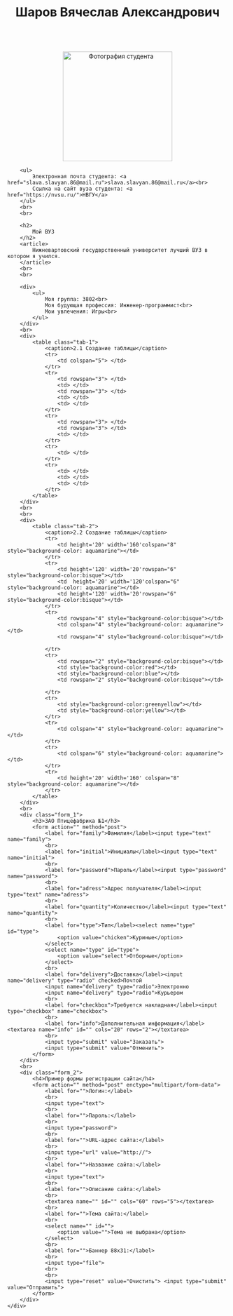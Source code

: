 <!DOCTYPE html>
<html lang="en">

<head>
    <meta charset="UTF-8">
    <title>
        Сайт о студенте
    </title>
    <link rel="stylesheet" type="text/css" href="style.css">
</head>


<body>
    <div class="main">
        <header>
            <h1>
                <strong>
                    <center>
                        Шаров Вячеслав Александрович
                    </center>
                </strong>
            </h1>
        </header>
        <br>
        <center>
            <img class="image" src="https://sun9-27.userapi.com/impf/BBGsyNPyBetnEcM42cAFRuYN1VInyIV88SutHQ/KzMq-Y283IM.jpg?size=1617x1618&quality=96&proxy=1&sign=c5ae2c89df9dc47a2ac790e4efdbe86d" alt="Фотография студента" style="width:250px; height: 250px;">
        </center>

        <ul>
            Электронная почта студента: <a href="slava.slavyan.86@mail.ru">slava.slavyan.86@mail.ru</a><br>
            Ссылка на сайт вуза студента: <a href="https://nvsu.ru/">НВГУ</a>
        </ul>
        <br>
        <br>

        <h2>
            Мой ВУЗ
        </h2>
        <article>
            Нижневартовский госудврственный университет лучший ВУЗ в котором я учился.
        </article>
        <br>
        <br>
        
        <div>
            <ul>
                Моя группа: 3802<br>
                Моя будующая профессия: Инженер-программист<br>
                Мои увлечения: Игры<br>
            </ul>
        </div>
        <br>
        <div>
            <table class="tab-1">
                <caption>2.1 Создание таблицы</caption>
                <tr>
                    <td colspan="5"> </td>
                </tr>
                <tr>
                    <td rowspan="3"> </td>
                    <td> </td>
                    <td rowspan="3"> </td>
                    <td> </td>
                    <td> </td>
                </tr>
                <tr>
                    <td rowspan="3"> </td>
                    <td rowspan="3"> </td>
                    <td> </td>
                </tr>
                <tr>
                    <td> </td>
                </tr>
                <tr>
                    <td> </td>
                    <td> </td>
                    <td> </td>
                </tr>
            </table>
        </div>
        <br>
        <br>
        <div>
            <table class="tab-2">
                <caption>2.2 Создание таблицы</caption>
                <tr>
                    <td height='20' width='160'colspan="8" style="background-color: aquamarine"></td>
                </tr>
                <tr>
                    <td height='120' width='20'rowspan="6" style="background-color:bisque"></td>
                    <td  height='20' width='120'colspan="6" style="background-color: aquamarine"></td>
                    <td height='120' width='20'rowspan="6" style="background-color:bisque"></td>
                </tr>
                <tr>
                    <td rowspan="4" style="background-color:bisque"></td>
                    <td colspan="4" style="background-color: aquamarine"></td>
                    <td rowspan="4" style="background-color:bisque"></td>

                </tr>
                <tr>
                    <td rowspan="2" style="background-color:bisque"></td>
                    <td style="background-color:red"></td>
                    <td style="background-color:blue"></td>
                    <td rowspan="2" style="background-color:bisque"></td>

                </tr>
                <tr>
                    <td style="background-color:greenyellow"></td>
                    <td style="background-color:yellow"></td>
                </tr>
                <tr>
                    <td colspan="4" style="background-color: aquamarine"></td>
                </tr>
                <tr>
                    <td colspan="6" style="background-color: aquamarine"></td>
                </tr>
                <tr>
                    <td height='20' width='160' colspan="8" style="background-color: aquamarine"></td>
                </tr>
            </table>
        </div>
        <br>
        <div class="form_1">
            <h3>ЗАО Птицефабрика №1</h3>
            <form action="" method="post">
                <label for="family">Фамилия</label><input type="text" name="family">
                <br>
                <label for="initial">Инициалы</label><input type="text" name="initial">
                <br>
                <label for="password">Пароль</label><input type="password" name="password">
                <br>
                <label for="adress">Адрес получателя</label><input type="text" name="adress">
                <br>
                <label for="quantity">Количество</label><input type="text" name="quantity">
                <br>
                <label for="type">Тип</label><select name="type" id="type">
                    <option value="chicken">Куриные</option>
                </select>
                <select name="type" id="type">
                    <option value="select">Отборные</option>
                </select>
                <br>
                <label for="delivery">Доставка</label><input name="delivery" type="radio" checked>Почтой
                <input name="delivery" type="radio">Электронно
                <input name="delivery" type="radio">Курьером
                <br>
                <label for="checkbox">Требуется накладная</label><input type="checkbox" name="checkbox">
                <br>
                <label for="info">Дополнительная информация</label><textarea name="info" id="" cols="20" rows="2"></textarea>
                <br>
                <input type="submit" value="Заказать">
                <input type="submit" value="Отменить">
            </form>
        </div>
        <br>
        <div class="form_2">
            <h4>Пример формы регистрации сайта</h4>
            <form action="" method="post" enctype="multipart/form-data">
                <label for="">Логин:</label>
                <br>
                <input type="text">
                <br>
                <label for="">Пароль:</label>
                <br>
                <input type="password">
                <br>
                <label for="">URL-адрес сайта:</label>
                <br>
                <input type="url" value="http://">
                <br>
                <label for="">Название сайта:</label>
                <br>
                <input type="text">
                <br>
                <label for="">Описание сайта:</label>
                <br>
                <textarea name="" id="" cols="60" rows="5"></textarea>
                <br>
                <label for="">Тема сайта:</label>
                <br>
                <select name="" id="">
                    <option value="">Тема не выбрана</option>
                </select>
                <br>
                <label for="">Баннер 88x31:</label>
                <br>
                <input type="file">
                <br>
                <br>
                <input type="reset" value="Очистить"> <input type="submit" value="Отправить">
            </form>
        </div>
    </div>
</body>

</html>
